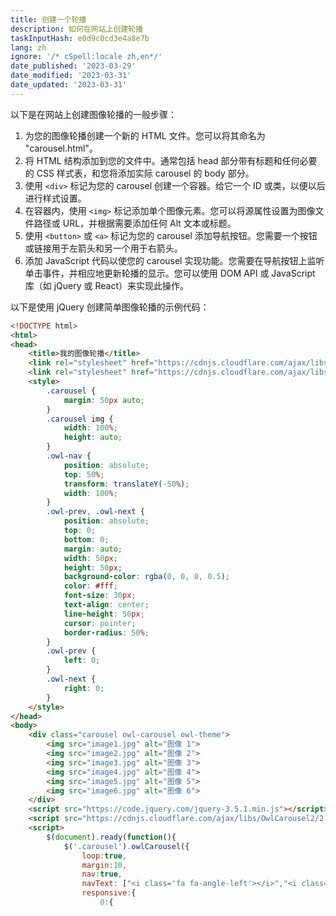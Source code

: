 ```yaml
---
title: 创建一个轮播
description: 如何在网站上创建轮播
taskInputHash: e0d9c0cd3e4a8e7b
lang: zh
ignore: '/* cSpell:locale zh,en*/'
date_published: '2023-03-29'
date_modified: '2023-03-31'
date_updated: '2023-03-31'
---
```

以下是在网站上创建图像轮播的一般步骤： 

1. 为您的图像轮播创建一个新的 HTML 文件。您可以将其命名为 "carousel.html"。
2. 将 HTML 结构添加到您的文件中。通常包括 head 部分带有标题和任何必要的 CSS 样式表，和您将添加实际 carousel 的 body 部分。
3. 使用 `<div>` 标记为您的 carousel 创建一个容器。给它一个 ID 或类，以便以后进行样式设置。
4. 在容器内，使用 `<img>` 标记添加单个图像元素。您可以将源属性设置为图像文件路径或 URL，并根据需要添加任何 Alt 文本或标题。
5. 使用 `<button>` 或 `<a>` 标记为您的 carousel 添加导航按钮。您需要一个按钮或链接用于左箭头和另一个用于右箭头。
6. 添加 JavaScript 代码以使您的 carousel 实现功能。您需要在导航按钮上监听单击事件，并相应地更新轮播的显示。您可以使用 DOM API 或 JavaScript 库（如 jQuery 或 React）来实现此操作。

以下是使用 jQuery 创建简单图像轮播的示例代码：

```html
<!DOCTYPE html>
<html>
<head>
	<title>我的图像轮播</title>
	<link rel="stylesheet" href="https://cdnjs.cloudflare.com/ajax/libs/OwlCarousel2/2.3.4/assets/owl.carousel.min.css">
	<link rel="stylesheet" href="https://cdnjs.cloudflare.com/ajax/libs/OwlCarousel2/2.3.4/assets/owl.theme.default.min.css">
	<style>
		.carousel {
			margin: 50px auto;
		}
		.carousel img {
			width: 100%;
			height: auto;
		}
		.owl-nav {
			position: absolute;
			top: 50%;
			transform: translateY(-50%);
			width: 100%;
		}
		.owl-prev, .owl-next {
			position: absolute;
			top: 0;
			bottom: 0;
			margin: auto;
			width: 50px;
			height: 50px;
			background-color: rgba(0, 0, 0, 0.5);
			color: #fff;
			font-size: 30px;
			text-align: center;
			line-height: 50px;
			cursor: pointer;
			border-radius: 50%;
		}
		.owl-prev {
			left: 0;
		}
		.owl-next {
			right: 0;
		}
	</style>
</head>
<body>
	<div class="carousel owl-carousel owl-theme">
		<img src="image1.jpg" alt="图像 1">
		<img src="image2.jpg" alt="图像 2">
		<img src="image3.jpg" alt="图像 3">
		<img src="image4.jpg" alt="图像 4">
		<img src="image5.jpg" alt="图像 5">
		<img src="image6.jpg" alt="图像 6">
	</div>
	<script src="https://code.jquery.com/jquery-3.5.1.min.js"></script>
	<script src="https://cdnjs.cloudflare.com/ajax/libs/OwlCarousel2/2.3.4/owl.carousel.min.js"></script>
	<script>
		$(document).ready(function(){
			$('.carousel').owlCarousel({
				loop:true,
				margin:10,
				nav:true,
				navText: ["<i class='fa fa-angle-left'></i>","<i class='fa fa-angle-right'></i>"],
				responsive:{
					0:{
```
